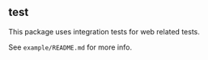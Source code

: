 ## test

This package uses integration tests for web related tests.

See `example/README.md` for more info.
